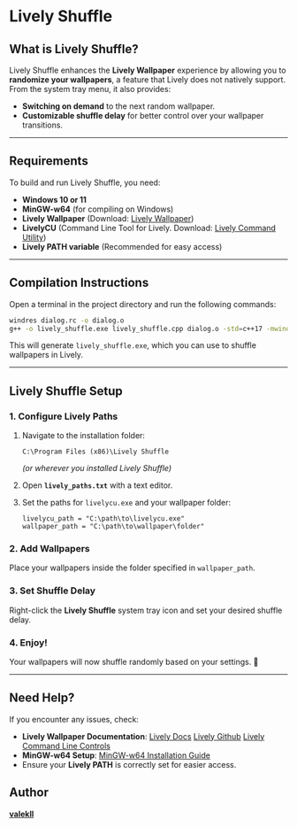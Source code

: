 # Lively Shuffle

## What is Lively Shuffle?
Lively Shuffle enhances the **Lively Wallpaper** experience by allowing you to **randomize your wallpapers**, a feature that Lively does not natively support. From the system tray menu, it also provides:
- **Switching on demand** to the next random wallpaper.
- **Customizable shuffle delay** for better control over your wallpaper transitions.

---

## Requirements
To build and run Lively Shuffle, you need:
- **Windows 10 or 11**
- **MinGW-w64** (for compiling on Windows)
- **Lively Wallpaper** (Download: [Lively Wallpaper](https://rocksdanister.github.io/lively/))
- **LivelyCU** (Command Line Tool for Lively. Download: [Lively Command Utility](https://github.com/rocksdanister/lively/releases/download/v2.0.4.0/lively_command_utility.zip))
- **Lively PATH variable** (Recommended for easy access)

---

## Compilation Instructions
Open a terminal in the project directory and run the following commands:

```sh
windres dialog.rc -o dialog.o
g++ -o lively_shuffle.exe lively_shuffle.cpp dialog.o -std=c++17 -mwindows -lstdc++fs
```

This will generate `lively_shuffle.exe`, which you can use to shuffle wallpapers in Lively.

---

## Lively Shuffle Setup
### 1. Configure Lively Paths
1. Navigate to the installation folder:
   ```
   C:\Program Files (x86)\Lively Shuffle
   ```
   _(or wherever you installed Lively Shuffle)_

2. Open **`lively_paths.txt`** with a text editor.

3. Set the paths for `livelycu.exe` and your wallpaper folder:
   ```
   livelycu_path = "C:\path\to\livelycu.exe"
   wallpaper_path = "C:\path\to\wallpaper\folder"
   ```

### 2. Add Wallpapers
Place your wallpapers inside the folder specified in `wallpaper_path`.

### 3. Set Shuffle Delay
Right-click the **Lively Shuffle** system tray icon and set your desired shuffle delay.

### 4. Enjoy!
Your wallpapers will now shuffle randomly based on your settings. 🎉

---

## Need Help?
If you encounter any issues, check:
- **Lively Wallpaper Documentation**: [Lively Docs](https://rocksdanister.github.io/lively/) [Lively Github](https://github.com/rocksdanister/lively) [Lively Command Line Controls](https://github.com/rocksdanister/lively/wiki/Command-Line-Controls)
- **MinGW-w64 Setup**: [MinGW-w64 Installation Guide](https://www.mingw-w64.org/)
- Ensure your **Lively PATH** is correctly set for easier access.

## Author
[**valekll**](https://github.com/valekll)
